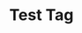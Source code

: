 ---
title: Test Tag
description: Test pages in test tag.
image: nord.jpg

# Badge style
style:
    background: "#2a9d8f"
    color: "#fff"
---
